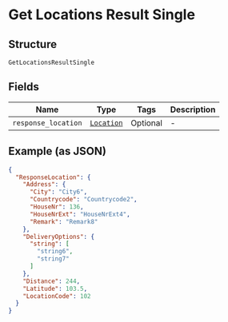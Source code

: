 
# Get Locations Result Single

## Structure

`GetLocationsResultSingle`

## Fields

| Name | Type | Tags | Description |
|  --- | --- | --- | --- |
| `response_location` | [`Location`](../../doc/models/location.md) | Optional | - |

## Example (as JSON)

```json
{
  "ResponseLocation": {
    "Address": {
      "City": "City6",
      "Countrycode": "Countrycode2",
      "HouseNr": 136,
      "HouseNrExt": "HouseNrExt4",
      "Remark": "Remark8"
    },
    "DeliveryOptions": {
      "string": [
        "string6",
        "string7"
      ]
    },
    "Distance": 244,
    "Latitude": 103.5,
    "LocationCode": 102
  }
}
```


